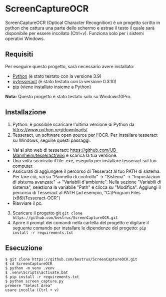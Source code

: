 # ScreenCaptureOCR
ScreenCaptureOCR (Optical Character Recognition) è un progetto scritto in python che cattura una parte dello schermo e estrae il testo il quale sarà disponibile per essere incollato (Ctrl+v).
Funziona solo per i sistemi operativi Windows.

## Requisiti

Per eseguire questo progetto, sarà necessario avere installato:

- [Python](https://www.python.org/downloads/) (è stato testato con la versione 3.9)
- [pytesseract](https://pypi.org/project/pytesseract/) (è stato testato con la versione 0.3.10)
- [pip](https://pip.pypa.io/en/stable/installing/) (viene installato insieme a Python)

**Nota:** Questo progetto è stato testato solo su Windows10Pro.

## Installazione

1. Python: è possibile scaricare l'ultima versione di Python da https://www.python.org/downloads/
2. Tesseract, un software open source per l'OCR. Per installare tesseract su Windows, seguire questi passaggi:
- Vai al sito web di tesseract: https://github.com/UB-Mannheim/tesseract/wiki e scarica la tua versione.
- Una volta scaricato il file .exe, eseguilo per installare tesseract sul tuo computer.
- Assicurati di aggiungere il percorso di Tesseract al tuo PATH di sistema. Per fare ciò, vai su "Pannello di controllo" -> "Sistema" -> "Impostazioni di sistema avanzate" -> "Variabili d'ambiente". Nella sezione "Variabili di sistema", seleziona la variabile "Path" e clicca su "Modifica". Aggiungi il percorso di Tesseract al PATH (ad esempio, "C:\Program Files (x86)\Tesseract-OCR")
- Riavviare il pc.
3. Scaricare il progetto git `git clone https://github.com/bestrus/ScreenCaptureOCR.git`
4. Aprire il prompt dei comandi nella cartella del progetto e digitare il seguente comando per installare le dipendenze del progetto:
`pip install -r requirements.txt`

## Esecuzione

```
$ git clone https://github.com/bestrus/ScreenCaptureOCR.git
$ cd ScreenCaptureOCR
$ python -m venv .venv
$ .venv\Scripts\activate.bat
$ pip install -r requirements.txt
$ python screen_capture.py
premere "Select Area"
usare incolla (Ctrl + v)
```